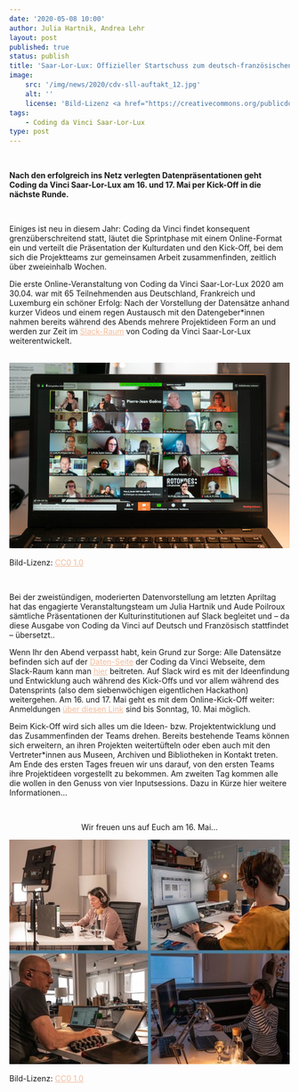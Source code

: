 ```yaml
---
date: '2020-05-08 10:00'
author: Julia Hartnik, Andrea Lehr
layout: post
published: true
status: publish
title: 'Saar-Lor-Lux: Offizieller Startschuss zum deutsch-französischen Hackathon'
image:
    src: '/img/news/2020/cdv-sll-auftakt_12.jpg'
    alt: ''
    license: 'Bild-Lizenz <a href="https://creativecommons.org/publicdomain/zero/1.0/deed.de" target="_blank" style="color: #f2bb9b;">CC0 1.0</a>'
tags:
    - Coding da Vinci Saar-Lor-Lux
type: post
---
```

<!-- Post -->
<br/>
<p><b>Nach den erfolgreich ins Netz verlegten Datenpräsentationen geht Coding da Vinci Saar-Lor-Lux am 16. und 17. Mai per Kick-Off in die nächste Runde.</b></p> 
<br/>
<p>Einiges ist neu in diesem Jahr: Coding da Vinci findet konsequent grenzüberschreitend statt, läutet die Sprintphase mit einem Online-Format ein und verteilt die Präsentation der Kulturdaten und den Kick-Off, bei dem sich die Projektteams zur gemeinsamen Arbeit zusammenfinden, zeitlich über zweieinhalb Wochen.</p>
<p>Die erste Online-Veranstaltung von Coding da Vinci Saar-Lor-Lux 2020 am 30.04. war mit 65 Teilnehmenden aus Deutschland, Frankreich und Luxemburg ein schöner Erfolg: Nach der Vorstellung der Datensätze anhand kurzer Videos und einem regen Austausch mit den Datengeber*innen nahmen bereits während des Abends mehrere Projektideen Form an und werden zur Zeit im <a href="https://join.slack.com/t/codingdavinci-a0f6654/shared_invite/zt-ecvqmh2o-biOjpZYYw0zBD0OApxdW6Q" target="_blank" style="color: #f2bb9b;">Slack-Raum</a> von Coding da Vinci Saar-Lor-Lux weiterentwickelt.</p>

<br/>
<img class="img-responsive center" src="/img/news/2020/cdv-sll-auftakt_9.jpg">
<p class="image-caption">Bild-Lizenz: <a href="https://creativecommons.org/publicdomain/zero/1.0/deed.de" target="_blank" style="color: #f2bb9b;">CC0 1.0</a></p>
<br/>

<p>Bei der zweistündigen, moderierten Datenvorstellung am letzten Apriltag hat das engagierte Veranstaltungsteam um Julia Hartnik und Aude Poilroux sämtliche Präsentationen der Kulturinstitutionen auf Slack begleitet und – da diese Ausgabe von Coding da Vinci auf Deutsch und Französisch stattfindet – übersetzt..</p> 

<p>Wenn Ihr den Abend verpasst habt, kein Grund zur Sorge: Alle Datensätze befinden sich auf der <a href="https://codingdavinci.de/daten/" target="_blank" style="color: #f2bb9b;">Daten-Seite</a> der Coding da Vinci Webseite, dem Slack-Raum kann man <a href="https://join.slack.com/t/codingdavinci-a0f6654/shared_invite/zt-ecvqmh2o-biOjpZYYw0zBD0OApxdW6Q" target="_blank" style="color: #f2bb9b;">hier</a> beitreten. Auf Slack wird es mit der Ideenfindung und Entwicklung auch während des Kick-Offs und vor allem während des Datensprints (also dem siebenwöchigen eigentlichen Hackathon) weitergehen. Am 16. und 17. Mai geht es mit dem Online-Kick-Off weiter: Anmeldungen <a href="https://k8-institut.limequery.com/188436?lang=de" target="_blank" style="color: #f2bb9b;">über diesen Link</a> sind bis Sonntag, 10. Mai möglich.</p>

<p>Beim Kick-Off wird sich alles um die Ideen- bzw. Projektentwicklung und das Zusammenfinden der Teams drehen. Bereits bestehende Teams können sich erweitern, an ihren Projekten weitertüfteln oder eben auch mit den Vertreter*innen aus Museen, Archiven und Bibliotheken in Kontakt treten. Am Ende des ersten Tages freuen wir uns darauf, von den ersten Teams  ihre Projektideen vorgestellt zu bekommen. Am zweiten Tag kommen alle die wollen in den Genuss von vier Inputsessions. Dazu in Kürze hier weitere Informationen…</p>
<br/>
<p style="text-align: center">Wir freuen uns auf Euch am 16. Mai...</p>

<img class="img-responsive center" src="/img/news/2020/cdv-sll-auftakt_collage2-3-10-14_small.jpg">
<p class="image-caption">Bild-Lizenz: <a href="https://creativecommons.org/publicdomain/zero/1.0/deed.de" target="_blank" style="color: #f2bb9b;">CC0 1.0</a></p>